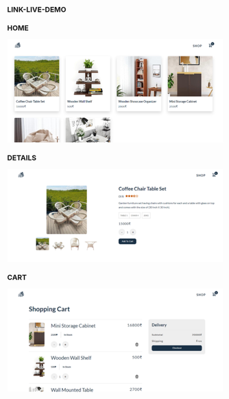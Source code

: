 ### LINK-LIVE-DEMO

### HOME

![alt text](/screenshots/home.png)

### DETAILS

![alt text](/screenshots/details.png)

### CART

![alt text](/screenshots/cart.png)

